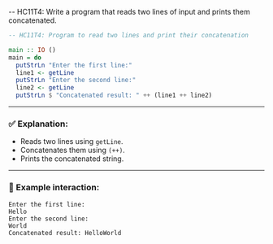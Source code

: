 -- HC11T4: Write a program that reads two lines of input and prints them concatenated.
```haskell
-- HC11T4: Program to read two lines and print their concatenation

main :: IO ()
main = do
  putStrLn "Enter the first line:"
  line1 <- getLine
  putStrLn "Enter the second line:"
  line2 <- getLine
  putStrLn $ "Concatenated result: " ++ (line1 ++ line2)
```

---

### ✅ Explanation:

* Reads two lines using `getLine`.
* Concatenates them using `(++)`.
* Prints the concatenated string.

---

### 🧪 Example interaction:

```
Enter the first line:
Hello
Enter the second line:
World
Concatenated result: HelloWorld
```
